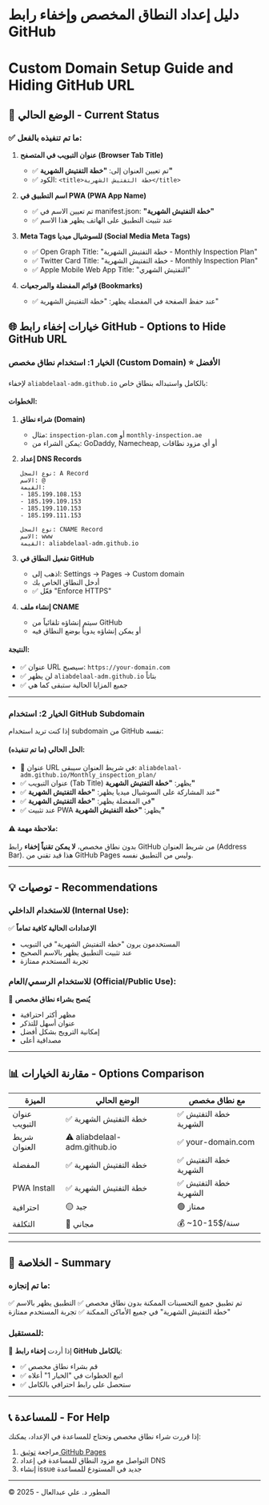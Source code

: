 # دليل إعداد النطاق المخصص وإخفاء رابط GitHub
# Custom Domain Setup Guide and Hiding GitHub URL

## 📌 الوضع الحالي - Current Status

### ✅ ما تم تنفيذه بالفعل:

1. **عنوان التبويب في المتصفح (Browser Tab Title)**
   - ✅ تم تعيين العنوان إلى: **"خطة التفتيش الشهرية"**
   - ✅ الكود: `<title>خطة التفتيش الشهرية</title>`

2. **اسم التطبيق في PWA (PWA App Name)**
   - ✅ تم تعيين الاسم في manifest.json: **"خطة التفتيش الشهرية"**
   - ✅ عند تثبيت التطبيق على الهاتف يظهر هذا الاسم

3. **Meta Tags للسوشيال ميديا (Social Media Meta Tags)**
   - ✅ Open Graph Title: "خطة التفتيش الشهرية - Monthly Inspection Plan"
   - ✅ Twitter Card Title: "خطة التفتيش الشهرية - Monthly Inspection Plan"
   - ✅ Apple Mobile Web App Title: "التفتيش الشهري"

4. **قوائم المفضلة والمرجعيات (Bookmarks)**
   - ✅ عند حفظ الصفحة في المفضلة يظهر: "خطة التفتيش الشهرية"

## 🌐 خيارات إخفاء رابط GitHub - Options to Hide GitHub URL

### الخيار 1: استخدام نطاق مخصص (Custom Domain) ⭐ الأفضل

لإخفاء `aliabdelaal-adm.github.io` بالكامل واستبداله بنطاق خاص:

#### الخطوات:
1. **شراء نطاق (Domain)**
   - مثال: `inspection-plan.com` أو `monthly-inspection.ae`
   - يمكن الشراء من: GoDaddy, Namecheap, أو أي مزود نطاقات

2. **إعداد DNS Records**
   ```
   نوع السجل: A Record
   الاسم: @
   القيمة: 
   - 185.199.108.153
   - 185.199.109.153
   - 185.199.110.153
   - 185.199.111.153
   ```
   
   ```
   نوع السجل: CNAME Record
   الاسم: www
   القيمة: aliabdelaal-adm.github.io
   ```

3. **تفعيل النطاق في GitHub**
   - اذهب إلى: Settings → Pages → Custom domain
   - أدخل النطاق الخاص بك
   - ✅ فعّل "Enforce HTTPS"

4. **إنشاء ملف CNAME**
   - سيتم إنشاؤه تلقائياً من GitHub
   - أو يمكن إنشاؤه يدوياً بوضع النطاق فيه

#### النتيجة:
- ✅ عنوان URL سيصبح: `https://your-domain.com`
- ✅ لن يظهر `aliabdelaal-adm.github.io` بتاتاً
- ✅ جميع المزايا الحالية ستبقى كما هي

---

### الخيار 2: استخدام GitHub Subdomain

إذا كنت تريد استخدام subdomain من GitHub نفسه:

#### الحل الحالي (ما تم تنفيذه):
- 🎯 عنوان URL في شريط العنوان سيبقى: `aliabdelaal-adm.github.io/Monthly_inspection_plan/`
- ✅ عنوان التبويب (Tab Title) يظهر: **"خطة التفتيش الشهرية"**
- ✅ عند المشاركة على السوشيال ميديا يظهر: **"خطة التفتيش الشهرية"**
- ✅ في المفضلة يظهر: **"خطة التفتيش الشهرية"**
- ✅ عند تثبيت PWA يظهر: **"خطة التفتيش الشهرية"**

#### ⚠️ ملاحظة مهمة:
بدون نطاق مخصص، **لا يمكن تقنياً إخفاء** رابط GitHub من شريط العنوان (Address Bar).
هذا قيد تقني من GitHub Pages وليس من التطبيق نفسه.

---

## 💡 توصيات - Recommendations

### للاستخدام الداخلي (Internal Use):
✅ **الإعدادات الحالية كافية تماماً**
- المستخدمون يرون "خطة التفتيش الشهرية" في التبويب
- عند تثبيت التطبيق يظهر بالاسم الصحيح
- تجربة المستخدم ممتازة

### للاستخدام الرسمي/العام (Official/Public Use):
🎯 **يُنصح بشراء نطاق مخصص**
- مظهر أكثر احترافية
- عنوان أسهل للتذكر
- إمكانية الترويج بشكل أفضل
- مصداقية أعلى

---

## 📊 مقارنة الخيارات - Options Comparison

| الميزة | الوضع الحالي | مع نطاق مخصص |
|-------|--------------|---------------|
| عنوان التبويب | ✅ خطة التفتيش الشهرية | ✅ خطة التفتيش الشهرية |
| شريط العنوان | ⚠️ aliabdelaal-adm.github.io | ✅ your-domain.com |
| المفضلة | ✅ خطة التفتيش الشهرية | ✅ خطة التفتيش الشهرية |
| PWA Install | ✅ خطة التفتيش الشهرية | ✅ خطة التفتيش الشهرية |
| احترافية | 🟡 جيد | 🟢 ممتاز |
| التكلفة | 💚 مجاني | 💰 ~10-15$/سنة |

---

## 🎯 الخلاصة - Summary

### ما تم إنجازه:
✅ تم تطبيق جميع التحسينات الممكنة بدون نطاق مخصص
✅ التطبيق يظهر بالاسم "خطة التفتيش الشهرية" في جميع الأماكن الممكنة
✅ تجربة المستخدم ممتازة

### للمستقبل:
📌 إذا أردت **إخفاء رابط GitHub بالكامل**:
- ✅ قم بشراء نطاق مخصص
- ✅ اتبع الخطوات في "الخيار 1" أعلاه
- ✅ ستحصل على رابط احترافي بالكامل

---

## 📞 للمساعدة - For Help

إذا قررت شراء نطاق مخصص وتحتاج للمساعدة في الإعداد، يمكنك:
1. مراجعة [توثيق GitHub Pages](https://docs.github.com/en/pages/configuring-a-custom-domain-for-your-github-pages-site)
2. التواصل مع مزود النطاق للمساعدة في إعداد DNS
3. إنشاء issue جديد في المستودع للمساعدة

---

© المطور د. علي عبدالعال - 2025
